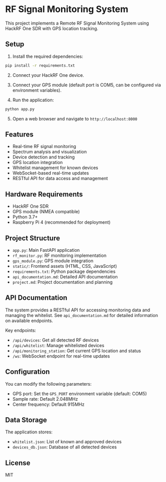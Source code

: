 # RF Signal Monitoring System

This project implements a Remote RF Signal Monitoring System using HackRF One SDR with GPS location tracking.

## Setup

1. Install the required dependencies:
```bash
pip install -r requirements.txt
```

2. Connect your HackRF One device.

3. Connect your GPS module (default port is COM5, can be configured via environment variables).

4. Run the application:
```bash
python app.py
```

5. Open a web browser and navigate to `http://localhost:8000`

## Features

- Real-time RF signal monitoring
- Spectrum analysis and visualization
- Device detection and tracking
- GPS location integration
- Whitelist management for known devices
- WebSocket-based real-time updates
- RESTful API for data access and management

## Hardware Requirements

- HackRF One SDR
- GPS module (NMEA compatible)
- Python 3.7+
- Raspberry Pi 4 (recommended for deployment)

## Project Structure

- `app.py`: Main FastAPI application
- `rf_monitor.py`: RF monitoring implementation
- `gps_module.py`: GPS module integration
- `static/`: Frontend assets (HTML, CSS, JavaScript)
- `requirements.txt`: Python package dependencies
- `api_documentation.md`: Detailed API documentation
- `project.md`: Project documentation and planning

## API Documentation

The system provides a RESTful API for accessing monitoring data and managing the whitelist. See `api_documentation.md` for detailed information on available endpoints.

Key endpoints:
- `/api/devices`: Get all detected RF devices
- `/api/whitelist`: Manage whitelisted devices
- `/api/monitoring_station`: Get current GPS location and status
- `/ws`: WebSocket endpoint for real-time updates

## Configuration

You can modify the following parameters:
- GPS port: Set the `GPS_PORT` environment variable (default: COM5)
- Sample rate: Default 2.048MHz
- Center frequency: Default 915MHz

## Data Storage

The application stores:
- `whitelist.json`: List of known and approved devices
- `devices_db.json`: Database of all detected devices

## License

MIT

